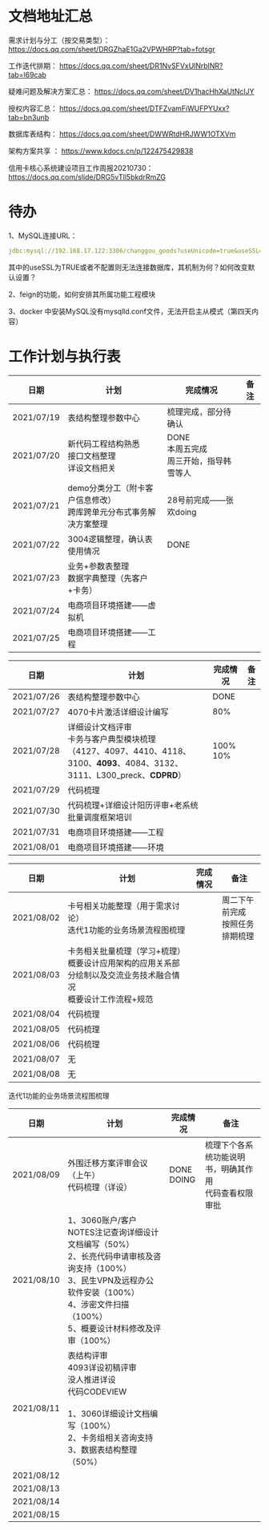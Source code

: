

# 文档地址汇总

需求计划与分工（按交易类型）： https://docs.qq.com/sheet/DRGZhaE1Ga2VPWHRP?tab=fotsgr



工作迭代排期： https://docs.qq.com/sheet/DR1NvSFVxUlNrblNR?tab=l69cab



疑难问题及解决方案汇总：  https://docs.qq.com/sheet/DV1hacHhXaUtNclJY

授权内容汇总： https://docs.qq.com/sheet/DTFZvamFiWUFPYUxx?tab=bn3unb

数据库表结构： https://docs.qq.com/sheet/DWWRtdHRJWW1OTXVm

架构方案共享 ： https://www.kdocs.cn/p/122475429838

信用卡核心系统建设项目工作周报20210730：  https://docs.qq.com/slide/DRG5vTll5bkdrRmZG



# 待办

1、MySQL连接URL：

```yaml
jdbc:mysql://192.168.17.122:3306/changgou_goods?useUnicode=true&useSSL=false
```

其中的useSSL为TRUE或者不配置则无法连接数据库，其机制为何？如何改变默认设置？

2、feign的功能，如何安排其所属功能工程模块

3、docker 中安装MySQL没有mysqlld.conf文件，无法开启主从模式（第四天内容）





# 工作计划与执行表



| 日期       | 计划                                                         | 完成情况                                         | 备注 |
| ---------- | ------------------------------------------------------------ | ------------------------------------------------ | ---- |
| 2021/07/19 | 表结构整理参数中心                                           | 梳理完成，部分待确认                             |      |
| 2021/07/20 | 新代码工程结构熟悉<br />接口文档整理<br />详设文档把关       | DONE<br />本周五完成<br />周三开始，指导韩雪等人 |      |
| 2021/07/21 | demo分类分工（附卡客户信息修改）<br />跨库跨单元分布式事务解决方案整理 | 28号前完成——张欢doing                            |      |
| 2021/07/22 | 3004逻辑整理，确认表使用情况                                 | DONE                                             |      |
| 2021/07/23 | 业务+参数表整理<br />数据字典整理（先客户+卡务）             |                                                  |      |
| 2021/07/24 | 电商项目环境搭建——虚拟机                                     |                                                  |      |
| 2021/07/25 | 电商项目环境搭建——工程                                       |                                                  |      |



| 日期       | 计划                                                         | 完成情况      | 备注 |
| ---------- | ------------------------------------------------------------ | ------------- | ---- |
| 2021/07/26 | 表结构整理参数中心                                           | DONE          |      |
| 2021/07/27 | 4070卡片激活详细设计编写                                     | 80%           |      |
| 2021/07/28 | 详细设计文档评审<br />卡务与客户典型模块梳理<br />（4127、4097、4410、4118、3100、**4093**、4084、3132、3111、L300_preck、**CDPRD**） | 100%<br />10% |      |
| 2021/07/29 | 代码梳理                                                     |               |      |
| 2021/07/30 | 代码梳理+详细设计阳历评审+老系统批量调度框架培训             |               |      |
| 2021/07/31 | 电商项目环境搭建——工程                                       |               |      |
| 2021/08/01 | 电商项目环境搭建——环境                                       |               |      |





| 日期       | 计划                                                         | 完成情况 | 备注                                 |
| ---------- | ------------------------------------------------------------ | -------- | ------------------------------------ |
| 2021/08/02 | 卡号相关功能整理（用于需求讨论）<br />迭代1功能的业务场景流程图梳理 |          | 周二下午前完成<br />按照任务排期梳理 |
| 2021/08/03 | 卡务相关批量梳理（学习+梳理）<br />概要设计应用架构的应用关系部分绘制以及交流业务技术融合情况<br />概要设计工作流程+规范 |          |                                      |
| 2021/08/04 | 代码梳理                                                     |          |                                      |
| 2021/08/05 | 代码梳理                                                     |          |                                      |
| 2021/08/06 | 代码梳理                                                     |          |                                      |
| 2021/08/07 | 无                                                           |          |                                      |
| 2021/08/08 | 无                                                           |          |                                      |



迭代1功能的业务场景流程图梳理



| 日期       | 计划                                                         | 完成情况        | 备注                                                       |
| ---------- | ------------------------------------------------------------ | --------------- | ---------------------------------------------------------- |
| 2021/08/09 | 外围迁移方案评审会议（上午）<br />代码梳理（详设）           | DONE<br />DOING | 梳理下个各系统功能说明书，明确其作用<br />代码查看权限审批 |
| 2021/08/10 | 1、3060账户/客户NOTES注记查询详细设计文档编写（50%）<br/>2、长亮代码申请审核及咨询支持（100%）<br/>3、民生VPN及远程办公软件安装（100%）<br/>4、涉密文件扫描（100%）<br/>5、概要设计材料修改及评审（100%） |                 |                                                            |
| 2021/08/11 | 表结构评审<br/>4093详设初稿评审<br/>没人推进详设<br/>代码CODEVIEW<br /><br />1、3060详细设计文档编写（100%）<br/>2、卡务组相关咨询支持<br/>3、数据表结构整理（50%） |                 |                                                            |
| 2021/08/12 |                                                              |                 |                                                            |
| 2021/08/13 |                                                              |                 |                                                            |
| 2021/08/14 |                                                              |                 |                                                            |
| 2021/08/15 |                                                              |                 |                                                            |










